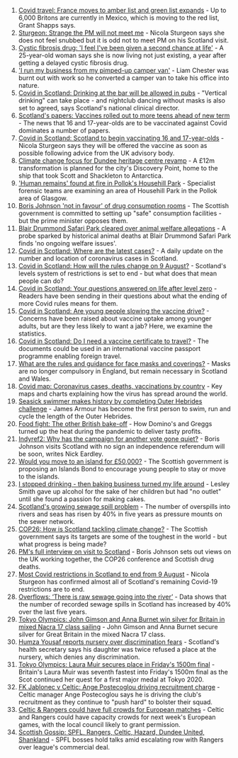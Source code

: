 1. [Covid travel: France moves to amber list and green list expands](https://www.bbc.co.uk/news/business-58079107) - Up to 6,000 Britons are currently in Mexico, which is moving to the red list, Grant Shapps says.
2. [Sturgeon: Strange the PM will not meet me](https://www.bbc.co.uk/news/uk-politics-58079390) - Nicola Sturgeon says she does not feel snubbed but it is odd not to meet PM on his Scotland visit.
3. [Cystic fibrosis drug: 'I feel I've been given a second chance at life'](https://www.bbc.co.uk/news/uk-scotland-north-east-orkney-shetland-58084089) - A 25-year-old woman says she is now living not just existing, a year after getting a delayed cystic fibrosis drug.
4. ['I run my business from my pimped-up camper van'](https://www.bbc.co.uk/news/uk-scotland-58025876) - Liam Chester was burnt out with work so he converted a camper van to take his office into nature.
5. [Covid in Scotland: Drinking at the bar will be allowed in pubs](https://www.bbc.co.uk/news/uk-scotland-58078053) - "Vertical drinking" can take place - and nightclub dancing without masks is also set to agreed, says Scotland's national clinical director.
6. [Scotland's papers: Vaccines rolled out to more teens ahead of new term](https://www.bbc.co.uk/news/uk-scotland-58097168) - The news that 16 and 17-year-olds are to be vaccinated against Covid dominates a number of papers.
7. [Covid in Scotland: Scotland to begin vaccinating 16 and 17-year-olds](https://www.bbc.co.uk/news/uk-scotland-58091362) - Nicola Sturgeon says they will be offered the vaccine as soon as possible following advice from the UK advisory body.
8. [Climate change focus for Dundee heritage centre revamp](https://www.bbc.co.uk/news/uk-scotland-tayside-central-58056237) - A £12m transformation is planned for the city's Discovery Point, home to the ship that took Scott and Shackleton to Antarctica.
9. ['Human remains' found at fire in Pollok's Househill Park](https://www.bbc.co.uk/news/uk-scotland-glasgow-west-58093936) - Specialist forensic teams are examining an area of Househill Park in the Pollok area of Glasgow.
10. [Boris Johnson 'not in favour' of drug consumption rooms](https://www.bbc.co.uk/news/uk-scotland-scotland-politics-58092735) - The Scottish government is committed to setting up "safe" consumption facilities - but the prime minister opposes them.
11. [Blair Drummond Safari Park cleared over animal welfare allegations](https://www.bbc.co.uk/news/uk-scotland-tayside-central-58056240) - A probe sparked by historical animal deaths at Blair Drummond Safari Park finds 'no ongoing welfare issues'.
12. [Covid in Scotland: Where are the latest cases?](https://www.bbc.co.uk/news/uk-scotland-53511877) - A daily update on the number and location of coronavirus cases in Scotland.
13. [Covid in Scotland: How will the rules change on 9 August?](https://www.bbc.co.uk/news/uk-scotland-53166816) - Scotland's levels system of restrictions is set to end - but what does that mean people can do?
14. [Covid in Scotland: Your questions answered on life after level zero](https://www.bbc.co.uk/news/uk-scotland-58071989) - Readers have been sending in their questions about what the ending of more Covid rules means for them.
15. [Covid in Scotland: Are young people slowing the vaccine drive?](https://www.bbc.co.uk/news/uk-scotland-57915106) - Concerns have been raised about vaccine uptake among younger adults, but are they less likely to want a jab? Here, we examine the statistics.
16. [Covid in Scotland: Do I need a vaccine certificate to travel?](https://www.bbc.co.uk/news/uk-scotland-57519070) - The documents could be used in an international vaccine passport programme enabling foreign travel.
17. [What are the rules and guidance for face masks and coverings?](https://www.bbc.co.uk/news/health-51205344) - Masks are no longer compulsory in England, but remain necessary in Scotland and Wales.
18. [Covid map: Coronavirus cases, deaths, vaccinations by country](https://www.bbc.co.uk/news/world-51235105) - Key maps and charts explaining how the virus has spread around the world.
19. [Seasick swimmer makes history by completing Outer Hebrides challenge](https://www.bbc.co.uk/news/uk-scotland-edinburgh-east-fife-58059477) - James Armour has become the first person to swim, run and cycle the length of the Outer Hebrides.
20. [Food fight: The other British bake-off](https://www.bbc.co.uk/news/uk-scotland-scotland-business-58080953) - How Domino's and Greggs turned up the heat during the pandemic to deliver tasty profits.
21. [Indyref2: Why has the campaign for another vote gone quiet?](https://www.bbc.co.uk/news/uk-politics-58079551) - Boris Johnson visits Scotland with no sign an independence referendum will be soon, writes Nick Eardley.
22. [Would you move to an island for £50,000?](https://www.bbc.co.uk/news/uk-scotland-highlands-islands-58070578) - The Scottish government is proposing an Islands Bond to encourage young people to stay or move to the islands.
23. [I stopped drinking - then baking business turned my life around](https://www.bbc.co.uk/news/uk-scotland-north-east-orkney-shetland-58011992) - Lesley Smith gave up alcohol for the sake of her children but had "no outlet" until she found a passion for making cakes.
24. [Scotland's growing sewage spill problem](https://www.bbc.co.uk/news/uk-scotland-58040852) - The number of overspills into rivers and seas has risen by 40% in five years as pressure mounts on the sewer network.
25. [COP26: How is Scotland tackling climate change?](https://www.bbc.co.uk/news/uk-scotland-57970435) - The Scottish government says its targets are some of the toughest in the world - but what progress is being made?
26. [PM's full interview on visit to Scotland](https://www.bbc.co.uk/news/uk-scotland-58094228) - Boris Johnson sets out views on the UK working together, the COP26 conference and Scottish drug deaths.
27. [Most Covid restrictions in Scotland to end from 9 August](https://www.bbc.co.uk/news/uk-scotland-58077159) - Nicola Sturgeon has confirmed almost all of Scotland's remaining Covid-19 restrictions are to end.
28. [Overflows: ‘There is raw sewage going into the river’](https://www.bbc.co.uk/news/uk-scotland-58061389) - Data shows that the number of recorded sewage spills in Scotland has increased by 40% over the last five years.
29. [Tokyo Olympics: John Gimson and Anna Burnet win silver for Britain in mixed Nacra 17 class sailing](https://www.bbc.co.uk/sport/av/olympics/58069529) - John Gimson and Anna Burnet secure silver for Great Britain in the mixed Nacra 17 class.
30. [Humza Yousaf reports nursery over discrimination fears](https://www.bbc.co.uk/news/uk-scotland-58064620) - Scotland's health secretary says his daughter was twice refused a place at the nursery, which denies any discrimination.
31. [Tokyo Olympics: Laura Muir secures place in Friday's 1500m final](https://www.bbc.co.uk/sport/olympics/58087309) - Britain's Laura Muir was seventh fastest into Friday's 1500m final as the Scot continued her quest for a first major medal at Tokyo 2020.
32. [FK Jablonec v Celtic: Ange Postecoglou driving recruitment charge](https://www.bbc.co.uk/sport/football/58007178) - Celtic manager Ange Postecoglou says he is driving the club's recruitment as they continue to "push hard" to bolster their squad.
33. [Celtic & Rangers could have full crowds for European matches](https://www.bbc.co.uk/sport/football/58084402) - Celtic and Rangers could have capacity crowds for next week's European games, with the local council likely to grant permission.
34. [Scottish Gossip: SPFL, Rangers, Celtic, Hazard, Dundee United, Shankland](https://www.bbc.co.uk/sport/football/58091163) - SPFL bosses hold talks amid escalating row with Rangers over league's commercial deal.
